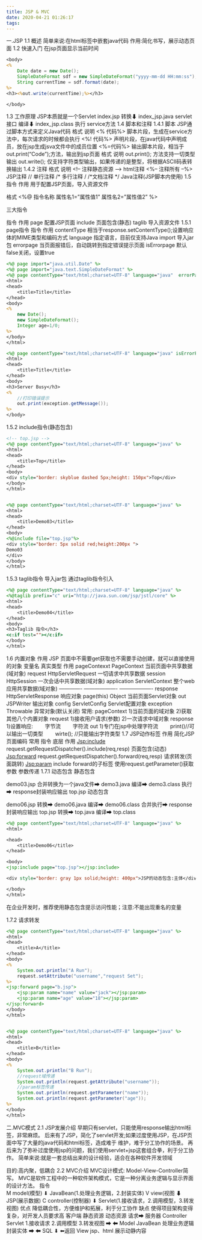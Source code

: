 ```yaml
---
title: JSP & MVC
date: 2020-04-21 01:26:17
tags:
---
```


一.JSP
1.1 概述
简单来说:在html标签中嵌套java代码
作用:简化书写，展示动态页面
1.2 快速入门
在jsp页面显示当前时间
```jsp
<body>
<%
    Date date = new Date();
    SimpleDateFormat sdf = new SimpleDateFormat("yyyy-mm-dd HH:mm:ss");
    String currentTime = sdf.format(date);
%>
<h3><%out.write(currentTime);%></h3>

</body>
```
1.3 工作原理
JSP本质就是一个Servlet
index.jsp
转换⬇
index_jsp.java
servlet接口
编译⬇
index_jsp.class
执行 service方法
1.4 脚本和注释
1.4.1 脚本
JSP通过脚本方式来定义Java代码
格式	说明
<% 代码%>	脚本片段，生成在service方法中，每次请求的时候都会执行
<%! 代码%>	声明片段，在java代码中声明成员，放在jsp生成jsva文件中的成员位置
<%=代码%>	输出脚本片段，相当于out.print(“Code”);方法，输出到jsp页面
格式	说明
out.print();	方法支持一切类型输出
out.write();	仅支持字符类型输出，如果传递的是整型，将根据ASCII码表转换输出
1.4.2 注释
格式	说明
<!– 注释静态资源 –>	html注释
<%– 注释所有 –%>	JSP注释
// 单行注释
/* 多行注释 /
/*文档注释 */	Java注释(JSP脚本内使用)
1.5 指令
作用
用于配置JSP页面，导入资源文件

格式
<%@ 指令名称 属性名1=”属性值1” 属性名2=”属性值2” %>

三大指令

指令	作用
page	配置JSP页面
include	页面包含(静态)
taglib	导入资源文件
1.5.1 page指令
指令	作用
contentType	相当于response.setContentType();设置响应体的MIME类型和编码方式
language	指定语言，目前仅支持Java
import	导入jar包
errorpage	当页面报错后，自动跳转到指定错误提示页面
isErrorpage	默认false关闭，设置true
```jsp
<%@ page import="java.util.Date" %>
<%@ page import="java.text.SimpleDateFormat" %>
<%@ page contentType="text/html;charset=UTF-8" language="java"  errorPage="500.jsp"%>
<html>
<head>
    <title>Title</title>
</head>
<body>
<%
    new Date();
    new SimpleDateFormat();
    Integer age=1/0;
%>
</body>
</html>

<%@ page contentType="text/html;charset=UTF-8" language="java" isErrorPage="true" %>
<html>
<head>
    <title>Title</title>
</head>
<body>
<h3>Server Busy</h3>
<%
    //打印错误提示
    out.print(exception.getMessage());
%>
</body>
```
1.5.2 include指令(静态包含)
```jsp
<!-- top.jsp -->
<%@ page contentType="text/html;charset=UTF-8" language="java" %>
<html>
<head>
    <title>Top</title>
</head>
<body>
<div style="border: skyblue dashed 5px;height: 150px">Top</div>
</body>
</html>


<%@ page contentType="text/html;charset=UTF-8" language="java" %>
<html>
<head>
    <title>Demo03</title>
</head>
<body>
<%@include file="top.jsp"%>
<div style="border: 5px solid red;height:200px ">
Demo03
</div>
</body>
</html>
```
1.5.3 taglib指令
导入jar包
通过taglib指令引入
```jsp
<%@ page contentType="text/html;charset=UTF-8" language="java" %>
<%@taglib prefix="c" uri="http://java.sun.com/jsp/jstl/core" %>
<html>
<head>
    <title>Demo04</title>
</head>
<body>
<h3>Taglib 指令</h3>
<c:if test=""></c:if>
</body>
</html>
```
1.6 内置对象
作用
JSP 页面中不需要get获取也不需要手动创建，就可以直接使用的对象
变量名	真实类型	作用
pageContexxt	PageContext	当前页面中共享数据(域对象)
request	HttpServletRequest	一切请求中共享数据
session	HttpSession	一次会话中共享数据(域对象)
application	ServletContext	整个web应用共享数据(域对象)
————-	——————-	——————-
response	HttpServletResponse	响应对象
page(this)	Object	当前页面Servlet对象
out	JSPWriter	输出对象
config	ServletConfig	Servlet配置对象
exception	Throwable	异常对象(默认关闭)
常用:
pageContext	1)当前页面的域对象
2)获取其他八个内置对象
request	1)接收用户请求(参数)
2)一次请求中域对象
response	1)设置响应:
  字节流
  字符流
out	1)专门在jsp中处理字符流
  print()//可以输出一切类型
  wirte(); //只能输出字符类型
1.7 JSP动作标签
作用
简化JSP页面编码
常用
指令	底层	作用
<Jsp:include>	request.getRequestDispatcher().include(req,resp)	页面包含(动态)
<Jsp:forward>	request.getRequestDispatcher().forward(req,resp)	请求转发(页面跳转)
<Jsp:param>	include forward的子标签
使用request.getParameter()获取参数	参数传递
1.7.1 动态包含
静态包含

demo03.jsp	合并转换为一个java文件➡	demo3.java	编译➡	demo3.class	执行➡	response封装响应输出
top.jsp
动态包含

demo06.jsp	转换➡	demo06.java	编译➡	demo06.class	合并执行➡	response封装响应输出
top.jsp	转换➡	top.java	编译➡	top.class

```jsp
<%@ page contentType="text/html;charset=UTF-8" language="java" %>
<html>

<head>
    <title>Demo06</title>
</head>

<body>
<jsp:include page="top.jsp"></jsp:include>

<div style="border: gray 1px solid;height: 400px">JSP的动态包含:主体</div>

</body>
</html>
```


在企业开发时，推荐使用静态包含提示访问性能；注意:不能出现重名的变量

1.7.2 请求转发
```jsp
<%@ page contentType="text/html;charset=UTF-8" language="java" %>
<html>
<head>
    <title>A</title>
</head>
<body>
<%
    System.out.println("A Run");
    request.setAttribute("username","request Set");
%>
<jsp:forward page="b.jsp">
    <jsp:param name="name" value="jack"></jsp:param>
    <jsp:param name="age" value="18"></jsp:param>
</jsp:forward>
</body>
</html>


<%@ page contentType="text/html;charset=UTF-8" language="java" %>
<html>
<head>
    <title>B</title>
</head>
<body>
<%
    System.out.println("B Run");
    //request域传递
    System.out.println(request.getAttribute("username"));
    //param标签传递
    System.out.println(request.getParameter("name"));
    System.out.println(request.getParameter("age"));
%>
</body>
</html>
```
二.MVC模式
2.1 JSP发展介绍
早期只有servlet，只能使用response输出html标签，非常麻烦。
后来有了JSP，简化了servlet开发;如果过度使用JSP，在JSP页面中写了大量的java代码和html标签，造成难于 维护，难于分工协作的场景。
再后来为了弥补过度使用jsp的问题，我们使用servlet+jsp这套组合拳，利于分工协作。
简单来说:就是一套总结出来的设计经验，适合在各种软件开发领域

目的:高内聚，低耦合
2.2 MVC介绍
MVC设计模式: Model-View-Controller简写。
MVC是软件工程中的一种软件架构模式，它是一种分离业务逻辑与显示界面的设计方法。
指令	
M	model(模型)
⬇
JavaBean(1.处理业务逻辑，2.封装实体)
V	view(视图
⬇
JSP(展示数据)
C	controller(控制器)
⬇
Servlet(1.接收请求，2.调用模型，3.转发视图)
优点	降低耦合性，方便维护和拓展，利于分工协作
缺点	使得项目架构变得复杂，对开发人员要求高
客户端
静态资源
动态资源
请求➡	服务器
Controller
Servlet
1.接收请求
2.调用模型
3.转发视图	➡
⬅	Model
JavaBean
处理业务逻辑
封装实体	➡
⬅	SQL
⬇
⬅返回	View
jsp、html
展示动静内容
